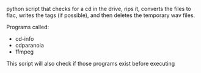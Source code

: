 python script that checks for a cd in the drive, rips it, converts the files to flac, writes the tags (if possible), and then deletes the temporary wav files.

Programs called:
*	cd-info
*	cdparanoia
*	ffmpeg

This script will also check if those programs exist before executing
